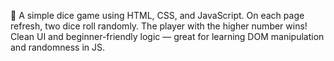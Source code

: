 🎲 A simple dice game using HTML, CSS, and JavaScript. On each page refresh, two dice roll randomly. The player with the higher number wins! Clean UI and beginner-friendly logic — great for learning DOM manipulation and randomness in JS.
